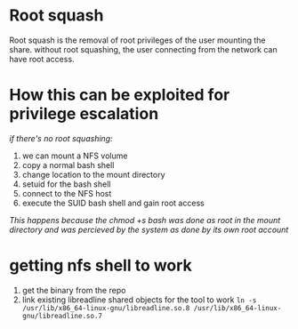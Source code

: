 # Root squash
Root squash is the removal of root privileges of the user mounting the share.
without root squashing, the user connecting from the network can have root access.

# How this can be exploited for privilege escalation
*if there's no root squashing:*
1. we can mount a NFS volume
2. copy a normal bash shell
3. change location to the mount directory
4. setuid for the bash shell
5. connect to the NFS host
6. execute the SUID bash shell and gain root access

*This happens because the chmod +s bash was done as root in the mount directory and was percieved by the system as done by its own root account*

# getting nfs shell to work
1. get the binary from the repo
2. link existing libreadline shared objects for the tool to work
`ln -s /usr/lib/x86_64-linux-gnu/libreadline.so.8 /usr/lib/x86_64-linux-gnu/libreadline.so.7`